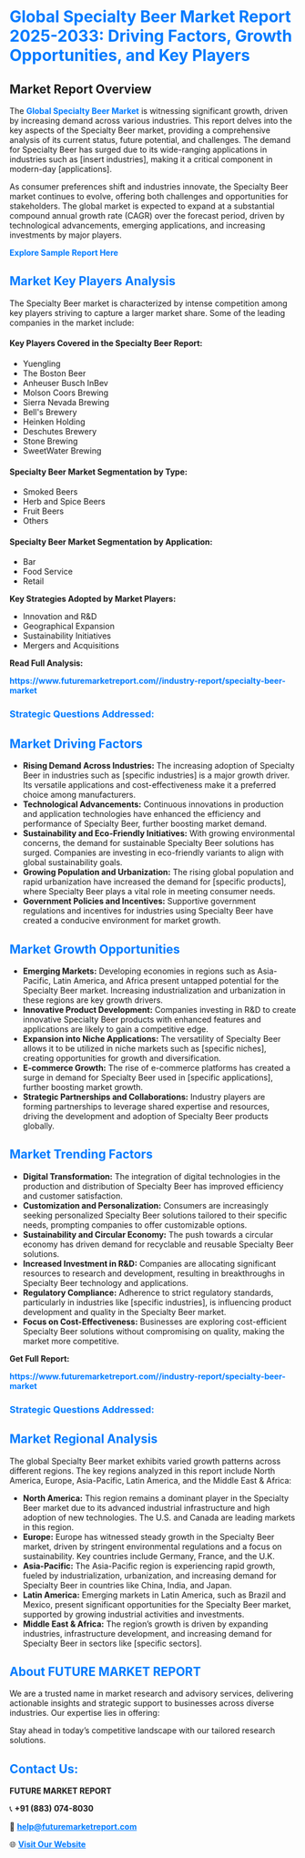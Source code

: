 <h1 style="color: #007BFF;">Global Specialty Beer Market Report 2025-2033: Driving Factors, Growth Opportunities, and Key Players</h1>

<section id="overview">
<h2>Market Report Overview</h2>
<p>The <a href="https://www.futuremarketreport.com//industry-report/specialty-beer-market" style="color: #007BFF; text-decoration: none;"><strong>Global Specialty Beer Market</strong></a> is witnessing significant growth, driven by increasing demand across various industries. This report delves into the key aspects of the Specialty Beer market, providing a comprehensive analysis of its current status, future potential, and challenges. The demand for Specialty Beer has surged due to its wide-ranging applications in industries such as [insert industries], making it a critical component in modern-day [applications].</p>
<p>As consumer preferences shift and industries innovate, the Specialty Beer market continues to evolve, offering both challenges and opportunities for stakeholders. The global market is expected to expand at a substantial compound annual growth rate (CAGR) over the forecast period, driven by technological advancements, emerging applications, and increasing investments by major players.</p>
</section>

<section id="overview">
<p><a href="https://www.futuremarketreport.com//request-sample/reportId=51846" style="color: #007BFF; text-decoration: none;"><strong>Explore Sample Report Here</strong></a></p>
</section>

<section id="key-players">
<h2 style="color: #007BFF;">Market Key Players Analysis</h2>
<p>The Specialty Beer market is characterized by intense competition among key players striving to capture a larger market share. Some of the leading companies in the market include:</p>
<h4>Key Players Covered in the Specialty Beer Report:</h4>
<ul><li>Yuengling</li><li>The Boston Beer</li><li>Anheuser Busch InBev</li><li>Molson Coors Brewing</li><li>Sierra Nevada Brewing</li><li>Bell&#039;s Brewery</li><li>Heinken Holding</li><li>Deschutes Brewery</li><li>Stone Brewing</li><li>SweetWater Brewing</li></ul>
<h4>Specialty Beer Market Segmentation by Type:</h4>
<ul><li>Smoked Beers</li><li>Herb and Spice Beers</li><li>Fruit Beers</li><li>Others</li></ul>

<h4>Specialty Beer Market Segmentation by Application:</h4>
<ul><li>Bar</li><li>Food Service</li><li>Retail</li></ul>
<p><strong>Key Strategies Adopted by Market Players:</strong></p>
<ul>
<li>Innovation and R&D</li>
<li>Geographical Expansion</li>
<li>Sustainability Initiatives</li>
<li>Mergers and Acquisitions</li>
</ul>
</section>

<section>
<p><strong>Read Full Analysis: </strong></p><a href="https://www.futuremarketreport.com//industry-report/specialty-beer-market" style="color: #007BFF; text-decoration: none;"><strong>https://www.futuremarketreport.com//industry-report/specialty-beer-market</strong></a>
<h3 style="color: #007BFF;">Strategic Questions Addressed:</h3>
</section>

<section id="driving-factors">
<h2 style="color: #007BFF;">Market Driving Factors</h2>
<ul>
<li><strong>Rising Demand Across Industries:</strong> The increasing adoption of Specialty Beer in industries such as [specific industries] is a major growth driver. Its versatile applications and cost-effectiveness make it a preferred choice among manufacturers.</li>
<li><strong>Technological Advancements:</strong> Continuous innovations in production and application technologies have enhanced the efficiency and performance of Specialty Beer, further boosting market demand.</li>
<li><strong>Sustainability and Eco-Friendly Initiatives:</strong> With growing environmental concerns, the demand for sustainable Specialty Beer solutions has surged. Companies are investing in eco-friendly variants to align with global sustainability goals.</li>
<li><strong>Growing Population and Urbanization:</strong> The rising global population and rapid urbanization have increased the demand for [specific products], where Specialty Beer plays a vital role in meeting consumer needs.</li>
<li><strong>Government Policies and Incentives:</strong> Supportive government regulations and incentives for industries using Specialty Beer have created a conducive environment for market growth.</li>
</ul>
</section>

<section id="growth-opportunities">
<h2 style="color: #007BFF;">Market Growth Opportunities</h2>
<ul>
<li><strong>Emerging Markets:</strong> Developing economies in regions such as Asia-Pacific, Latin America, and Africa present untapped potential for the Specialty Beer market. Increasing industrialization and urbanization in these regions are key growth drivers.</li>
<li><strong>Innovative Product Development:</strong> Companies investing in R&D to create innovative Specialty Beer products with enhanced features and applications are likely to gain a competitive edge.</li>
<li><strong>Expansion into Niche Applications:</strong> The versatility of Specialty Beer allows it to be utilized in niche markets such as [specific niches], creating opportunities for growth and diversification.</li>
<li><strong>E-commerce Growth:</strong> The rise of e-commerce platforms has created a surge in demand for Specialty Beer used in [specific applications], further boosting market growth.</li>
<li><strong>Strategic Partnerships and Collaborations:</strong> Industry players are forming partnerships to leverage shared expertise and resources, driving the development and adoption of Specialty Beer products globally.</li>
</ul>
</section>

<section id="trending-factors">
<h2 style="color: #007BFF;">Market Trending Factors</h2>
<ul>
<li><strong>Digital Transformation:</strong> The integration of digital technologies in the production and distribution of Specialty Beer has improved efficiency and customer satisfaction.</li>
<li><strong>Customization and Personalization:</strong> Consumers are increasingly seeking personalized Specialty Beer solutions tailored to their specific needs, prompting companies to offer customizable options.</li>
<li><strong>Sustainability and Circular Economy:</strong> The push towards a circular economy has driven demand for recyclable and reusable Specialty Beer solutions.</li>
<li><strong>Increased Investment in R&D:</strong> Companies are allocating significant resources to research and development, resulting in breakthroughs in Specialty Beer technology and applications.</li>
<li><strong>Regulatory Compliance:</strong> Adherence to strict regulatory standards, particularly in industries like [specific industries], is influencing product development and quality in the Specialty Beer market.</li>
<li><strong>Focus on Cost-Effectiveness:</strong> Businesses are exploring cost-efficient Specialty Beer solutions without compromising on quality, making the market more competitive.</li>
</ul>
</section>

<section>
<p><strong>Get Full Report: </strong></p><a href="https://www.futuremarketreport.com//industry-report/specialty-beer-market" style="color: #007BFF; text-decoration: none;"><strong>https://www.futuremarketreport.com//industry-report/specialty-beer-market</strong></a>
<h3 style="color: #007BFF;">Strategic Questions Addressed:</h3>
</section>


<section id="regional-analysis">
<h2 style="color: #007BFF;">Market Regional Analysis</h2>
<p>The global Specialty Beer market exhibits varied growth patterns across different regions. The key regions analyzed in this report include North America, Europe, Asia-Pacific, Latin America, and the Middle East & Africa:</p>
<ul>
<li><strong>North America:</strong> This region remains a dominant player in the Specialty Beer market due to its advanced industrial infrastructure and high adoption of new technologies. The U.S. and Canada are leading markets in this region.</li>
<li><strong>Europe:</strong> Europe has witnessed steady growth in the Specialty Beer market, driven by stringent environmental regulations and a focus on sustainability. Key countries include Germany, France, and the U.K.</li>
<li><strong>Asia-Pacific:</strong> The Asia-Pacific region is experiencing rapid growth, fueled by industrialization, urbanization, and increasing demand for Specialty Beer in countries like China, India, and Japan.</li>
<li><strong>Latin America:</strong> Emerging markets in Latin America, such as Brazil and Mexico, present significant opportunities for the Specialty Beer market, supported by growing industrial activities and investments.</li>
<li><strong>Middle East & Africa:</strong> The region’s growth is driven by expanding industries, infrastructure development, and increasing demand for Specialty Beer in sectors like [specific sectors].</li>
</ul>
</section>

<footer>
<h2 style="color: #007BFF;">About FUTURE MARKET REPORT</h2>
<p>We are a trusted name in market research and advisory services, delivering actionable insights and strategic support to businesses across diverse industries. Our expertise lies in offering:</p>

<p>Stay ahead in today’s competitive landscape with our tailored research solutions.</p>

<h2 style="color: #007BFF;">Contact Us:</h2>
<p><strong>FUTURE MARKET REPORT</strong></p>
<p>📞 <strong>+91 (883) 074-8030</strong></p>
<p>📧 <strong><a href="mailto:help@futuremarketreport.com" style="color: #007BFF;">help@futuremarketreport.com</a></strong></p>
<p>🌐 <strong><a href="https://www.futuremarketreport.com/" style="color: #007BFF;">Visit Our Website</a></strong></p>
</footer>